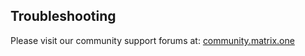 ## Troubleshooting

Please visit our community support forums at:
[community.matrix.one](http://community.matrix.one/)
